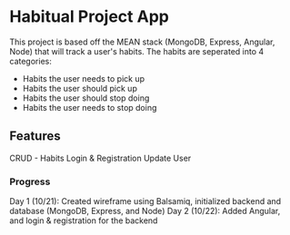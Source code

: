 # Habitual Project App

This project is based off the MEAN stack (MongoDB, Express, Angular, Node) that will track a user's habits.
The habits are seperated into 4 categories:

* Habits the user needs to pick up
* Habits the user should pick up
* Habits the user should stop doing
* Habits the user needs to stop doing


## Features
CRUD - Habits
Login & Registration
Update User


### Progress
Day 1 (10/21): Created wireframe using Balsamiq, initialized backend and database (MongoDB, Express, and Node)
Day 2 (10/22): Added Angular, and login & registration for the backend